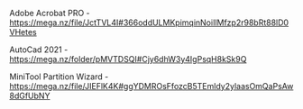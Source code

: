 Adobe Acrobat PRO - https://mega.nz/file/JctTVL4I#366oddULMKpimqinNoiIlMfzp2r98bRt88lD0VHetes

AutoCad 2021 - https://mega.nz/folder/pMVTDSQI#Cjy6dhW3y4IgPsqH8kSk9Q

MiniTool Partition Wizard - https://mega.nz/file/JIEFlK4K#ggYDMROsFfozcB5TEmldy2ylaasOmQaPsAw8dGfUbNY
